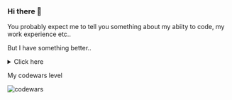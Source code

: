### Hi there 👋

You probably expect me to tell you something about my abiity to code, my work experience etc..

But I have something better..
<details>
  <summary>Click here</summary>
  
  Look at these parrots

  ![standard](./standard.gif)
  ![fedora](./fedora.gif)
  ![businessman](./businessman.gif)
  ![cop](./cop.gif)
  ![deal-with-it](./deal-with-it.gif)
  ![maracas](./maracas.gif)

  magnificent aren't they?

  Here's some more

  ![original](./original_parrot.gif)
  ![mask-parrot](./mask-parrot.gif)

  Anyway, contact me if you're from netflix or something.
</details>

My codewars level

![codewars](https://www.codewars.com/users/bukenoff/badges/small)
